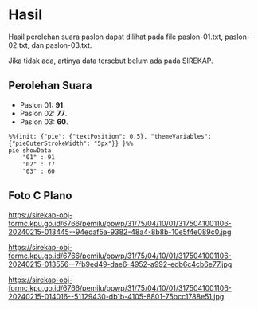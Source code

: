 # Hasil

Hasil perolehan suara paslon dapat dilihat pada file paslon-01.txt, paslon-02.txt, dan paslon-03.txt.

Jika tidak ada, artinya data tersebut belum ada pada SIREKAP.

## Perolehan Suara

 * Paslon 01: **91**.
 * Paslon 02: **77**.
 * Paslon 03: **60**.

```mermaid
%%{init: {"pie": {"textPosition": 0.5}, "themeVariables": {"pieOuterStrokeWidth": "5px"}} }%%
pie showData
    "01" : 91
    "02" : 77
    "03" : 60
```
## Foto C Plano

https://sirekap-obj-formc.kpu.go.id/6766/pemilu/ppwp/31/75/04/10/01/3175041001106-20240215-013445--94edaf5a-9382-48a4-8b8b-10e5f4e089c0.jpg

https://sirekap-obj-formc.kpu.go.id/6766/pemilu/ppwp/31/75/04/10/01/3175041001106-20240215-013556--7fb9ed49-dae6-4952-a992-edb6c4cb6e77.jpg

https://sirekap-obj-formc.kpu.go.id/6766/pemilu/ppwp/31/75/04/10/01/3175041001106-20240215-014016--51129430-db1b-4105-8801-75bcc1788e51.jpg
